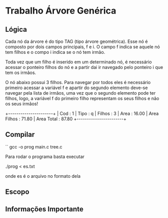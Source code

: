 # Trabalho Árvore Genérica

## Lógica

Cada nó da árvore é do tipo TAG (tipo árvore geométrica). Esse nó é composto por dois campos principais, f e i. O campo f indica se aquele nó tem filhos e o compo i indica se o nó tem irmão.

Toda vez que um filho é inserido em um determinado nó, é necessário acessar o ponteiro filhos do nó e a partir dai ir navegado pelo ponteiro i que tem os irmãos.

O nó abaixo possui 3 filhos. Para navegar por todos eles é necessário primeiro acessar a variável f e apartir do segundo elemento deve-se navegar pela lista de irmãos, uma vez que o segundo elemento pode ter filhos, logo, a variável f do primeiro filho representam os seus filhos e não os seus irmãos!

+----------------------+
| Cod         : 1
| Tipo        : q
| Filhos      : 3
| Area        : 16.00
| Area Filhos : 71.80
| Area Total  : 87.80
+-----------------------+


## Compilar

`` gcc -o prog main.c tree.c

Para rodar o programa basta executar

./prog < es.txt

onde es é o arquivo no formato dela

## Escopo

## Informações Importante

